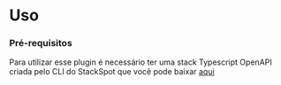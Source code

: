 # Uso

### Pré-requisitos

Para utilizar esse plugin é necessário ter uma stack Typescript OpenAPI criada pelo CLI do StackSpot que você pode baixar [aqui](https://stackspot.com/)
